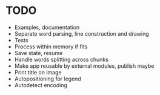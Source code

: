TODO
====
 * Examples, documentation
 * Separate word parsing, line construction and drawing
 * Tests
 * Process within memory if fits
 * Save state, resume
 * Handle words splitting across chunks
 * Make app reusable by external modules, publish maybe
 * Print title on image
 * Autopositioning for legend
 * Autodetect encoding
